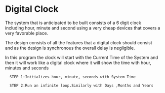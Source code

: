 # Digital Clock
The system that is anticipated to be built consists of a 6 digit clock including hour, minute and second using a very cheap devices that covers a very favorable place. 
	
  The design consists of all the features that a digital clock should consist and as the design is synchronous the overall delay is negligible.
	
  In this program the clock will start with the Current Time of the System and then it will work like a digital clock where it will show the time with hour, minutes and seconds
	
	  STEP 1:Initializes hour, minute, seconds with System Time
		
	  STEP 2:Run an infinite loop.Similarly with Days ,Months and Years
		
		

